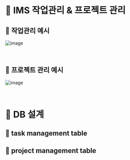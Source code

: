 # 📘 IMS 작업관리 & 프로젝트 관리


## 📖 작업관리 예시

![image](https://github.com/IMS-ims-management-system/.github/assets/31766420/d70a30db-1f1a-4371-883d-5fee60090d39)

<br>

## 📖 프로젝트 관리 예시

![image](https://github.com/IMS-ims-management-system/.github/assets/31766420/f420079f-af0e-426e-9921-27c88adca810)


<br>

# 📘 DB 설계

## 📖 task management table

## 📖 project management table

<br>

